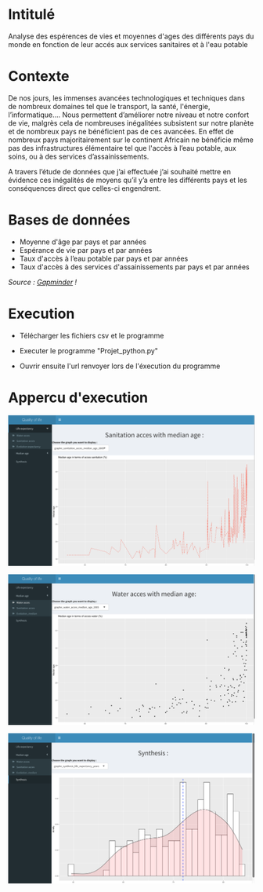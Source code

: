 # Intitulé
Analyse des espérences de vies et moyennes d'ages des différents pays du monde en fonction de leur accés aux services sanitaires et à l'eau potable

# Contexte
De nos jours, les immenses avancées technologiques et techniques dans de nombreux domaines tel que le transport, la santé, l'énergie, l’informatique.... 
Nous permettent d’améliorer notre niveau et notre confort de vie, malgrès cela de nombreuses inégalitées subsistent sur notre planète et de nombreux pays ne bénéficient pas de ces avancées.
En effet de nombreux pays majoritairement sur le continent Africain ne bénéficie même pas des infrastructures élémentaire tel que l'accès à l’eau potable, aux soins, ou à des services d’assainissements.

A travers l’étude de données que j’ai effectuée j’ai souhaité mettre en évidence ces inégalités de moyens qu’il y’a entre les différents pays et les conséquences direct que celles-ci engendrent.


# Bases de données


* Moyenne d'âge par pays et par années 
* Espérance de vie par pays et par années 
* Taux d'accès à l’eau potable par pays et par années 
* Taux d'accès à des services d'assainissements par pays et par années 

*Source : [Gapminder](https://www.gapminder.org/data/) !*


# Execution

* Télécharger les fichiers csv et le programme

* Executer le programme "Projet_python.py"

* Ouvrir ensuite l'url renvoyer lors de l'éxecution du programme


# Appercu d'execution

![img1](https://github.com/AntoineMOREAU1/Data-Viz_R/blob/master/Img_read_me/img1.png)

![img2](https://github.com/AntoineMOREAU1/Data-Viz_R/blob/master/Img_read_me/img2.png)

![img3](https://github.com/AntoineMOREAU1/Data-Viz_R/blob/master/Img_read_me/img3.png)
